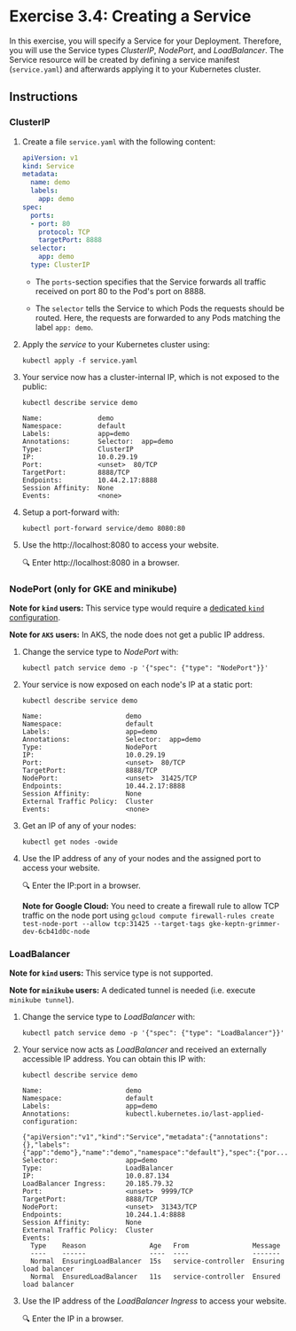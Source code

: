 # Exercise 3.4: Creating a Service

In this exercise, you will specify a Service for your Deployment.
Therefore, you will use the Service types *ClusterIP*, *NodePort*, and *LoadBalancer*.
The Service resource will be created by defining a service manifest (`service.yaml`) and afterwards 
applying it to your Kubernetes cluster.


## Instructions

### ClusterIP
1. Create a file `service.yaml` with the following content:

    ```yaml
    apiVersion: v1
    kind: Service
    metadata:
      name: demo
      labels:
        app: demo
    spec:
      ports:
      - port: 80
        protocol: TCP
        targetPort: 8888
      selector:
        app: demo
      type: ClusterIP
    ```

    * The `ports`-section specifies that the Service forwards all traffic received on port 80 to the Pod's port on 8888.

    * The `selector` tells the Service to which Pods the requests should be routed. Here, the requests are forwarded to any Pods matching the label `app: demo`.

1. Apply the *service* to your Kubernetes cluster using: 
    
    ```console
    kubectl apply -f service.yaml
    ```

1. Your service now has a cluster-internal IP, which is not exposed to the public:

    ```console
    kubectl describe service demo
    ```

    ```source
    Name:              demo
    Namespace:         default
    Labels:            app=demo
    Annotations:       Selector:  app=demo
    Type:              ClusterIP
    IP:                10.0.29.19
    Port:              <unset>  80/TCP
    TargetPort:        8888/TCP
    Endpoints:         10.44.2.17:8888
    Session Affinity:  None
    Events:            <none>
    ```

1. Setup a port-forward with:

    ```console
    kubectl port-forward service/demo 8080:80
    ```

1. Use the http://localhost:8080 to access your website.

    :mag: Enter http://localhost:8080 in a browser.

### NodePort (only for GKE and minikube)
**Note for `kind` users:** This service type would require a [dedicated `kind` configuration](https://kind.sigs.k8s.io/docs/user/configuration/#extra-port-mappings).

**Note for `AKS` users:** In AKS, the node does not get a public IP address.

1. Change the service type to *NodePort* with:

    ```console
    kubectl patch service demo -p '{"spec": {"type": "NodePort"}}'
    ```

1. Your service is now exposed on each node's IP at a static port:

    ```console
    kubectl describe service demo
    ```

    ```source
    Name:                     demo
    Namespace:                default
    Labels:                   app=demo
    Annotations:              Selector:  app=demo
    Type:                     NodePort
    IP:                       10.0.29.19
    Port:                     <unset>  80/TCP
    TargetPort:               8888/TCP
    NodePort:                 <unset>  31425/TCP
    Endpoints:                10.44.2.17:8888
    Session Affinity:         None
    External Traffic Policy:  Cluster
    Events:                   <none>
    ```

1. Get an IP of any of your nodes:

    ```console
    kubectl get nodes -owide
    ```

1. Use the IP address of any of your nodes and the assigned port to access your website.

    :mag: Enter the IP:port in a browser.

    **Note for Google Cloud:**
    You need to create a firewall rule to allow TCP traffic on the node port using
    `gcloud compute firewall-rules create test-node-port --allow tcp:31425 --target-tags gke-keptn-grimmer-dev-6cb41d0c-node`

### LoadBalancer
**Note for `kind` users:** This service type is not supported.

**Note for `minikube` users:** A dedicated tunnel is needed (i.e. execute `minikube tunnel`).

1. Change the service type to *LoadBalancer* with:

    ```console
    kubectl patch service demo -p '{"spec": {"type": "LoadBalancer"}}'
    ```

1. Your service now acts as *LoadBalancer* and received an externally accessible IP address. You can obtain this IP with:

    ```console
    kubectl describe service demo
    ```

    ```source
    Name:                     demo
    Namespace:                default
    Labels:                   app=demo
    Annotations:              kubectl.kubernetes.io/last-applied-configuration:
                                {"apiVersion":"v1","kind":"Service","metadata":{"annotations":{},"labels":{"app":"demo"},"name":"demo","namespace":"default"},"spec":{"por...
    Selector:                 app=demo
    Type:                     LoadBalancer
    IP:                       10.0.87.134
    LoadBalancer Ingress:     20.185.79.32
    Port:                     <unset>  9999/TCP
    TargetPort:               8888/TCP
    NodePort:                 <unset>  31343/TCP
    Endpoints:                10.244.1.4:8888
    Session Affinity:         None
    External Traffic Policy:  Cluster
    Events:
      Type    Reason                Age   From                Message
      ----    ------                ----  ----                -------
      Normal  EnsuringLoadBalancer  15s   service-controller  Ensuring load balancer
      Normal  EnsuredLoadBalancer   11s   service-controller  Ensured load balancer
    ```

1. Use the IP address of the *LoadBalancer Ingress* to access your website.

    :mag: Enter the IP in a browser.

